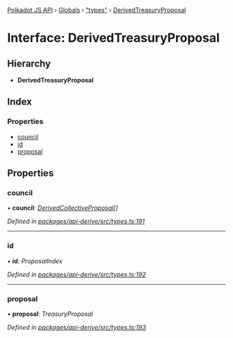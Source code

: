 [Polkadot JS API](../README.md) › [Globals](../globals.md) › ["types"](../modules/_types_.md) › [DerivedTreasuryProposal](_types_.derivedtreasuryproposal.md)

# Interface: DerivedTreasuryProposal

## Hierarchy

* **DerivedTreasuryProposal**

## Index

### Properties

* [council](_types_.derivedtreasuryproposal.md#council)
* [id](_types_.derivedtreasuryproposal.md#id)
* [proposal](_types_.derivedtreasuryproposal.md#proposal)

## Properties

###  council

• **council**: *[DerivedCollectiveProposal](_types_.derivedcollectiveproposal.md)[]*

*Defined in [packages/api-derive/src/types.ts:191](https://github.com/polkadot-js/api/blob/47d0e68f7d/packages/api-derive/src/types.ts#L191)*

___

###  id

• **id**: *ProposalIndex*

*Defined in [packages/api-derive/src/types.ts:192](https://github.com/polkadot-js/api/blob/47d0e68f7d/packages/api-derive/src/types.ts#L192)*

___

###  proposal

• **proposal**: *TreasuryProposal*

*Defined in [packages/api-derive/src/types.ts:193](https://github.com/polkadot-js/api/blob/47d0e68f7d/packages/api-derive/src/types.ts#L193)*
